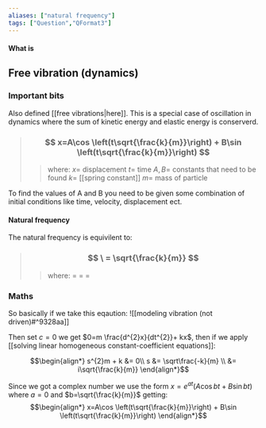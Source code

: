 ```yaml
---
aliases: ["natural frequency"]
tags: ["Question","QFormat3"]
---
```


#### What is
## Free vibration (dynamics)
### Important bits
Also defined [[free vibrations|here]]. This is a special case of oscillation in dynamics where the sum of kinetic energy and elastic energy is conserverd. 

> ### $$ x=A\cos \left(t\sqrt{\frac{k}{m}}\right) + B\sin \left(t\sqrt{\frac{k}{m}}\right) $$ 
>> where:
>> $x=$ displacement
>> $t=$ time
>> $A,B=$ constants that need to be found
>> $k=$ [[spring constant]] 
>> $m=$ mass of particle

To find the values of A and B you need to be given some combination of initial conditions like time, velocity, displacement ect.

#### Natural frequency

The natural frequency is equivilent to:
> ### $$ \ = \sqrt{\frac{k}{m}} $$ 
>> where:
>> $=$ 
>> $=$
>> $=$

### Maths
So basically if we take this eqaution:
![[modeling vibration (not driven)#^9328aa]]

Then set $c=0$ we get $0=m \frac{d^{2}x}{dt^{2}}+ kx$, then if we apply [[solving linear homogeneous constant-coefficient equations]]:

$$\begin{align*}
s^{2}m + k &= 0\\
s &= \sqrt\frac{-k}{m} \\
&= i\sqrt{\frac{k}{m}}
\end{align*}$$

Since we got a complex number we use the form $x=e^{at} (A\cos bt + B\sin bt)$ where $a=0$ and $b=\sqrt{\frac{k}{m}}$ getting:
$$\begin{align*}
x=A\cos \left(t\sqrt{\frac{k}{m}}\right) + B\sin \left(t\sqrt{\frac{k}{m}}\right)
\end{align*}$$